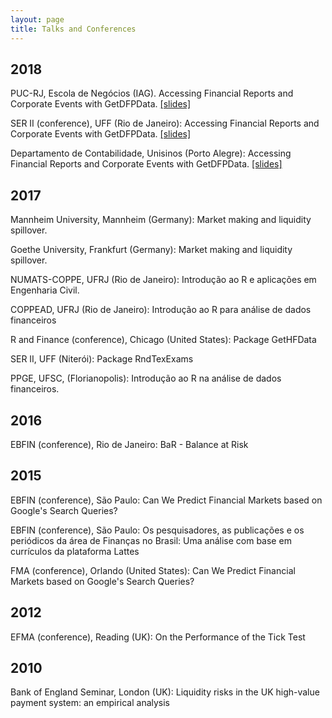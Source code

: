 ```yaml
---
layout: page
title: Talks and Conferences
---
```


## 2018

PUC-RJ, Escola de Negócios (IAG). Accessing Financial Reports and Corporate Events with GetDFPData. [[slides]](/content/slides/PUC_Slides-GetDFPData.html)

SER II (conference), UFF (Rio de Janeiro): Accessing Financial Reports and Corporate Events with GetDFPData. [[slides]](/content/slides/SER_Slides-GetDFPData.html)

Departamento de Contabilidade, Unisinos (Porto Alegre): Accessing Financial Reports and Corporate Events with GetDFPData. [[slides]](/content/slides/Slides-GetDFPData.html)

## 2017

Mannheim University, Mannheim (Germany): Market making and liquidity spillover.

Goethe University, Frankfurt (Germany): Market making and liquidity spillover.

NUMATS-COPPE, UFRJ (Rio de Janeiro): Introdução ao R e aplicações em Engenharia Civil.

COPPEAD, UFRJ (Rio de Janeiro): Introdução ao R para análise de dados financeiros

R and Finance (conference), Chicago (United States): Package GetHFData

SER II, UFF (Niterói): Package RndTexExams

PPGE, UFSC, (Florianopolis): Introdução ao R na análise de dados financeiros.

## 2016

EBFIN (conference), Rio de Janeiro: BaR - Balance at Risk

## 2015

EBFIN (conference), São Paulo: Can We Predict Financial Markets based on Google's Search Queries?

EBFIN (conference), São Paulo: Os pesquisadores, as publicações e os periódicos da área de Finanças no Brasil: Uma análise com base em currículos da plataforma Lattes

FMA (conference), Orlando (United States): Can We Predict Financial Markets based on Google's Search Queries?

## 2012

EFMA (conference), Reading (UK): On the Performance of the Tick Test

## 2010

Bank of England Seminar, London (UK): Liquidity risks in the UK high-value payment system: an empirical analysis
